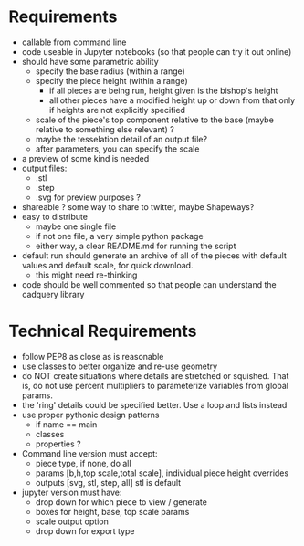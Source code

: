 # Requirements

- callable from command line
- code useable in Jupyter notebooks (so that people can try it out online)
- should have some parametric ability 
    - specify the base radius (within a range)
    - specify the piece height (within a range)
        - if all pieces are being run, height given is the bishop's height
        - all other pieces have a modified height up or down from that only if heights are not explicitly specified
    - scale of the piece's top component relative to the base (maybe relative to something else relevant) ?
    - maybe the tesselation detail of an output file?
    - after parameters, you can specify the scale
- a preview of some kind is needed
- output files:
    - .stl
    - .step
    - .svg for preview purposes ?
- shareable ? some way to share to twitter, maybe Shapeways?
- easy to distribute
    - maybe one single file
    - if not one file, a very simple python package
    - either way, a clear README.md for running the script
- default run should generate an archive of all of the pieces with default values and default scale, for quick download.
    - this might need re-thinking
- code should be well commented so that people can understand the cadquery library


# Technical Requirements

- follow PEP8 as close as is reasonable
- use classes to better organize and re-use geometry
- do NOT create situations where details are stretched or squished. That is, do not use percent multipliers to parameterize variables from global params.
- the 'ring' details could be specified better. Use a loop and lists instead
- use proper pythonic design patterns
    - if name == main
    - classes
    - properties ?
- Command line version must accept:
    - piece type, if none, do all
    - params [b,h,top scale,total scale], individual piece height overrides
    - outputs [svg, stl, step, all] stl is default
- jupyter version must have:
    - drop down for which piece to view / generate
    - boxes for height, base, top scale params
    - scale output option
    - drop down for export type